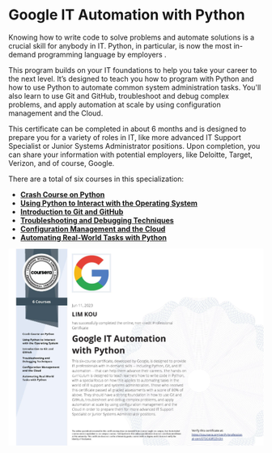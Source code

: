 # Google IT Automation with Python

Knowing how to write code to solve problems and automate solutions is a crucial skill for anybody in IT. Python, in particular, is now the 
most in-demand programming language by employers
.

This program builds on your IT foundations to help you take your career to the next level. It’s designed to teach you how to program with Python and how to use Python to automate common system administration tasks. You'll also learn to use Git and GitHub, troubleshoot and debug complex problems, and apply automation at scale by using configuration management and the Cloud.

This certificate can be completed in about 6 months and is designed to prepare you for a variety of roles in IT, like more advanced IT Support Specialist or Junior Systems Administrator positions. Upon completion, you can share your information with potential employers, like Deloitte, Target, Verizon, and of course, Google. 

There are a total of six courses in this specialization:
* **[Crash Course on Python](https://github.com/Lim-Kou/Google-IT-Automation-with-Python-Public-Repo/tree/public/mod-1-Crash-Course-on-Python)**
* **[Using Python to Interact with the Operating System](https://github.com/Lim-Kou/Google-IT-Automation-with-Python-Public-Repo/tree/public/mod-2-Using-Python-to-Interact-with-the-Operating-System)**
* **[Introduction to Git and GitHub](https://github.com/Lim-Kou/Google-IT-Automation-with-Python-Public-Repo/tree/public/mod-3-Introduction-to-Git-and-GitHub)**
* **[Troubleshooting and Debugging Techniques](https://github.com/Lim-Kou/Google-IT-Automation-with-Python-Public-Repo/tree/public/mod-4-Troubleshooting-and-Debugging-Techniques)**
* **[Configuration Management and the Cloud](https://github.com/Lim-Kou/Google-IT-Automation-with-Python-Public-Repo/tree/public/mod-5-Configuration-Management-and-the-Cloud)**
* **[Automating Real-World Tasks with Python](https://github.com/Lim-Kou/Google-IT-Automation-with-Python-Public-Repo/tree/public/mod-6-Automating-Real-World-Tasks-with-Python)**

![img](Google-IT-Automation-with-Python-Professional-Certificate.jpg)

